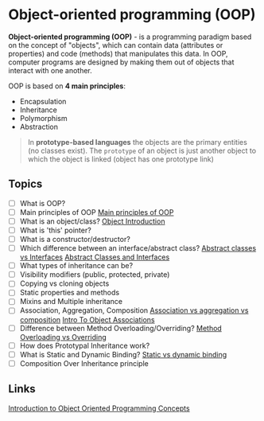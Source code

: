 # Object-oriented programming (OOP)
**Object-oriented programming (OOP)** - is a programming paradigm based on the concept of "objects", which can contain data (attributes or properties) and code (methods) that manipulates this data. In OOP, computer programs are designed by making them out of objects that interact with one another.

OOP is based on **4 main principles**:
* Encapsulation
* Inheritance 
* Polymorphism
* Abstraction

> In **prototype-based languages** the objects are the primary entities (no classes exist). The `prototype` of an object is just another object to which the object is linked (object has one prototype link)

## Topics
- [ ] What is OOP?
- [ ] Main principles of OOP [Main principles of OOP](https://dev-gist.com/basics/oop-principles/)
- [ ] What is an object/class? [Object Introduction](https://www.youtube.com/watch?v=BXyUuMWoQ60)
- [ ] What is 'this' pointer?
- [ ] What is a constructor/destructor?
- [ ] Which difference between an interface/abstract class? [Abstract classes vs Interfaces](https://dev-gist.com/basics/abstract-class-vs-interface/) [Abstract Classes and Interfaces](https://www.youtube.com/watch?v=AU07jJc_qMQ)
- [ ] What types of inheritance can be?
- [ ] Visibility modifiers (public, protected, private)
- [ ] Copying vs cloning objects
- [ ] Static properties and methods
- [ ] Mixins and Multiple inheritance
- [ ] Association, Aggregation, Composition [Association vs aggregation vs composition](https://dev-gist.com/basics/association-aggregation-composition/) [Intro To Object Associations](https://www.youtube.com/watch?v=gTQgkkUo1Ro)
- [ ] Difference between Method Overloading/Overriding? [Method Overloading vs Overriding](https://dev-gist.com/basics/method-overloading-vs-overriding/)
- [ ] How does Prototypal Inheritance work?
- [ ] What is Static and Dynamic Binding? [Static vs dynamic binding](https://dev-gist.com/basics/static-dynamic-binding/)
- [ ] Composition Over Inheritance principle

## Links
[Introduction to Object Oriented Programming Concepts](https://www.codeproject.com/Articles/22769/Introduction-to-Object-Oriented-Programming-Concep)
 